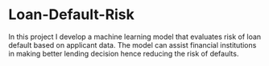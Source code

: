 # Loan-Default-Risk
In this project I develop a machine learning model that evaluates risk of loan default based on applicant data. The model can assist financial institutions in making better lending decision hence reducing the risk of defaults.
